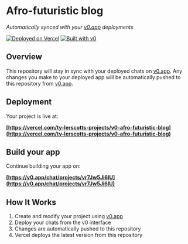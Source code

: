 # Afro-futuristic blog

*Automatically synced with your [v0.app](https://v0.app) deployments*

[![Deployed on Vercel](https://img.shields.io/badge/Deployed%20on-Vercel-black?style=for-the-badge&logo=vercel)](https://vercel.com/ty-lerscotts-projects/v0-afro-futuristic-blog)
[![Built with v0](https://img.shields.io/badge/Built%20with-v0.app-black?style=for-the-badge)](https://v0.app/chat/projects/vr7Jw5Ji6lU)

## Overview

This repository will stay in sync with your deployed chats on [v0.app](https://v0.app).
Any changes you make to your deployed app will be automatically pushed to this repository from [v0.app](https://v0.app).

## Deployment

Your project is live at:

**[https://vercel.com/ty-lerscotts-projects/v0-afro-futuristic-blog](https://vercel.com/ty-lerscotts-projects/v0-afro-futuristic-blog)**

## Build your app

Continue building your app on:

**[https://v0.app/chat/projects/vr7Jw5Ji6lU](https://v0.app/chat/projects/vr7Jw5Ji6lU)**

## How It Works

1. Create and modify your project using [v0.app](https://v0.app)
2. Deploy your chats from the v0 interface
3. Changes are automatically pushed to this repository
4. Vercel deploys the latest version from this repository